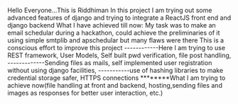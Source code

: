 Hello Everyone...This is Riddhiman
In this project I am trying out some advanced features of django and trying to integrate a ReactJS front end and django backend
What I have achieved till now:
My task was to make an email schedular during a hackathon, 
could achieve the preliminaries of it using simple smtplib and apschedular but many flaws were there
This is a conscious effort to improve this project
 ------------Here I am trying to use REST framework, User Models, Self built pwd verification, file post handling,
 -------------Sending files as mails, self implemented user registration without using django facilities,
 -----------use of hashing libraries to make credential storage safer, HTTPS connections
 ********What I am trying to achieve now(file handling at front and backend, hosting,sending files 
 and images as responses for better user interaction, etc.)
